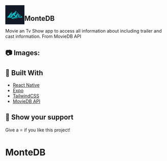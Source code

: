 <img align="left" src="https://github.com/liviocandman/MonteDB/blob/master/assets/icon.png" height="60px"/>
<h2>MonteDB</h2>
<p>
Movie an Tv Show app to access all information about including trailer and cast information. From MovieDB API
</p>


##  :camera: Images:

<div style="display: flex, flex-direction: row">
 
</div>


## 🧪 Built With

- [React Native](https://reactnative.dev/)
- [Expo](https://docs.expo.dev/)
- [TailwindCSS](https://tailwindcss.com/)
- [MovieDB API](https://developer.themoviedb.org/docs)


## 🔖 Show your support

Give a ⭐️ if you like this project!
# MonteDB
